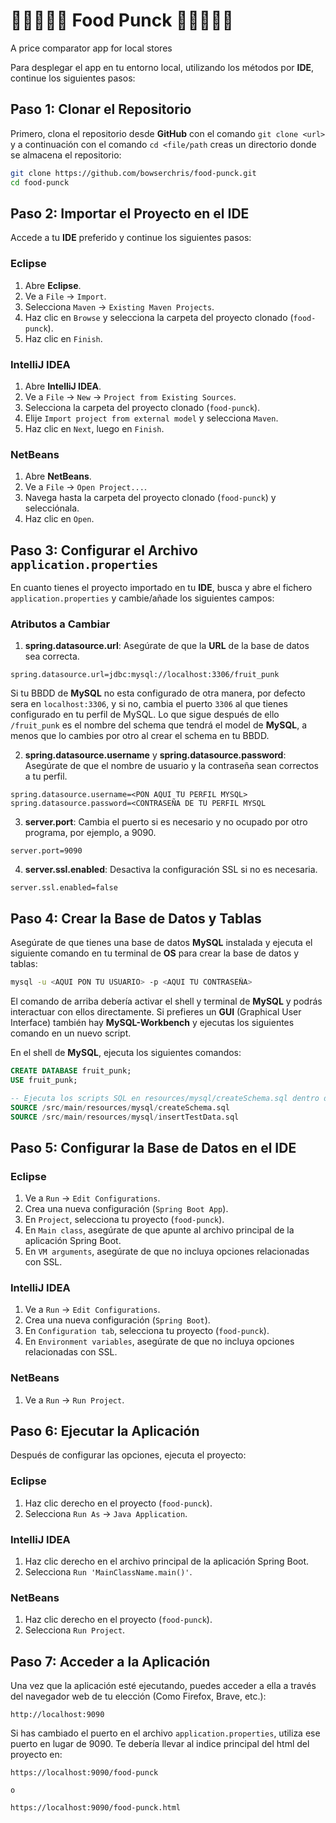 # 🍎🍌🦍🍌🍎 Food Punck 🥝👊🐵👊🍐
A price comparator app for local stores

Para desplegar el app en tu entorno local, utilizando los métodos por **IDE**, continue los siguientes pasos:
## Paso 1: Clonar el Repositorio
Primero, clona el repositorio desde **GitHub** con el comando `git clone <url>` y a continuación con el comando `cd <file/path` creas un directorio donde se almacena el repositorio:

```bash
git clone https://github.com/bowserchris/food-punck.git
cd food-punck
```

## Paso 2: Importar el Proyecto en el IDE
Accede a tu **IDE** preferido y continue los siguientes pasos:
### Eclipse

1. Abre **Eclipse**.
2. Ve a `File` -> `Import`.
3. Selecciona `Maven` -> `Existing Maven Projects`.
4. Haz clic en `Browse` y selecciona la carpeta del proyecto clonado (`food-punck`).
5. Haz clic en `Finish`.

### IntelliJ IDEA

1. Abre **IntelliJ IDEA**.
2. Ve a `File` -> `New` -> `Project from Existing Sources`.
3. Selecciona la carpeta del proyecto clonado (`food-punck`).
4. Elije `Import project from external model` y selecciona `Maven`.
5. Haz clic en `Next`, luego en `Finish`.

### NetBeans

1. Abre **NetBeans**.
2. Ve a `File` -> `Open Project...`.
3. Navega hasta la carpeta del proyecto clonado (`food-punck`) y selecciónala.
4. Haz clic en `Open`.

## Paso 3: Configurar el Archivo `application.properties`
En cuanto tienes el proyecto importado en tu **IDE**, busca y abre el fichero `application.properties` y cambie/añade los siguientes campos:
### Atributos a Cambiar

1. **spring.datasource.url**: Asegúrate de que la **URL** de la base de datos sea correcta.
```properties
spring.datasource.url=jdbc:mysql://localhost:3306/fruit_punk
```
Si tu BBDD de **MySQL** no esta configurado de otra manera, por defecto sera en `localhost:3306`, y si no, cambia el puerto `3306` al que tienes configurado en tu perfil de MySQL. 
Lo que sigue después de ello `/fruit_punk` es el nombre del schema que tendrá el model de **MySQL**, a menos que lo cambies por otro al crear el schema en tu BBDD.

2. **spring.datasource.username** y **spring.datasource.password**: Asegúrate de que el nombre de usuario y la contraseña sean correctos a tu perfil.
```properties
spring.datasource.username=<PON AQUI TU PERFIL MYSQL>
spring.datasource.password=<CONTRASEÑA DE TU PERFIL MYSQL
```

3. **server.port**: Cambia el puerto si es necesario y no ocupado por otro programa, por ejemplo, a 9090.
```properties
server.port=9090
```

4. **server.ssl.enabled**: Desactiva la configuración SSL si no es necesaria.
```properties
server.ssl.enabled=false
```

## Paso 4: Crear la Base de Datos y Tablas

Asegúrate de que tienes una base de datos **MySQL** instalada y ejecuta el siguiente comando en tu terminal de **OS** para crear la base de datos y tablas:

```bash
mysql -u <AQUI PON TU USUARIO> -p <AQUI TU CONTRASEÑA>
```

El comando de arriba debería activar el shell y terminal de **MySQL** y podrás interactuar con ellos directamente. Si prefieres un **GUI** (Graphical User Interface) también hay **MySQL-Workbench** y ejecutas los siguientes comando en un nuevo script.

En el shell de **MySQL**, ejecuta los siguientes comandos:

```sql
CREATE DATABASE fruit_punk;
USE fruit_punk;

-- Ejecuta los scripts SQL en resources/mysql/createSchema.sql dentro de la carpeta del proyecto para crear las tablas
SOURCE /src/main/resources/mysql/createSchema.sql
SOURCE /src/main/resources/mysql/insertTestData.sql
```

## Paso 5: Configurar la Base de Datos en el IDE

### Eclipse

1. Ve a `Run` -> `Edit Configurations`.
2. Crea una nueva configuración (`Spring Boot App`).
3. En `Project`, selecciona tu proyecto (`food-punck`).
4. En `Main class`, asegúrate de que apunte al archivo principal de la aplicación Spring Boot.
5. En `VM arguments`, asegúrate de que no incluya opciones relacionadas con SSL.

### IntelliJ IDEA

1. Ve a `Run` -> `Edit Configurations`.
2. Crea una nueva configuración (`Spring Boot`).
3. En `Configuration tab`, selecciona tu proyecto (`food-punck`).
4. En `Environment variables`, asegúrate de que no incluya opciones relacionadas con SSL.

### NetBeans

1. Ve a `Run` -> `Run Project`.

## Paso 6: Ejecutar la Aplicación

Después de configurar las opciones, ejecuta el proyecto:

### Eclipse

1. Haz clic derecho en el proyecto (`food-punck`).
2. Selecciona `Run As` -> `Java Application`.

### IntelliJ IDEA

1. Haz clic derecho en el archivo principal de la aplicación Spring Boot.
2. Selecciona `Run 'MainClassName.main()'`.

### NetBeans

1. Haz clic derecho en el proyecto (`food-punck`).
2. Selecciona `Run Project`.

## Paso 7: Acceder a la Aplicación

Una vez que la aplicación esté ejecutando, puedes acceder a ella a través del navegador web de tu elección (Como Firefox, Brave, etc.):

```
http://localhost:9090
```

Si has cambiado el puerto en el archivo `application.properties`, utiliza ese puerto en lugar de 9090. Te debería llevar al indice principal del html del proyecto en:

```
https://localhost:9090/food-punck

o

https://localhost:9090/food-punck.html
```
